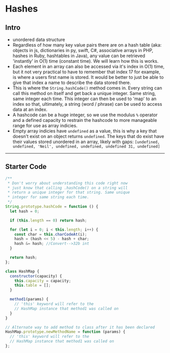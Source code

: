# Hashes

## Intro

- unordered data structure
- Regardless of how many key value pairs there are on a hash table (aka: objects in js, dictionaries in py, swift, C#, associative arrays in PHP, hashes in Ruby, hashtables in Java), any value can be retrieved 'instantly' in O(1) time (constant time). We will learn how this is works.
- Each element in an array can also be accessed via it's index in O(1) time, but it not very practical to have to remember that index 17 for example, is where a users first name is stored. It would be better to just be able to give that index a name to describe the data stored there.
- This is where the `String.hashCode()` method comes in. Every string can call this method on itself and get back a unique integer. Same string, same integer each time. This integer can then be used to 'map' to an index so that, ultimately, a string (word / phrase) can be used to access data at an index.
- A hashcode can be a huge integer, so we use the modulus `%` operator and a defined capacity to restrain the hashcode to more manageable range for use as array indicies.
- Empty array indicies have `undefined` as a value, this is why a key that doesn't exist on an object returns `undefined`. The keys that do exist have their values stored unordered in an array, likely with gaps: `[undefined, undefined, 'Neil', undefined, undefined, undefined 31, undefined]`

---

## Starter Code

```js
/**
 * Don't worry about understanding this code right now
 * just know that calling .hashCode() on a string will
 * return a unique integer for that string. Same unique
 * integer for same string each time.
 */
String.prototype.hashCode = function () {
  let hash = 0;

  if (this.length == 0) return hash;

  for (let i = 0; i < this.length; i++) {
    const char = this.charCodeAt(i);
    hash = (hash << 5) - hash + char;
    hash &= hash; //Convert-->32b int
  }

  return hash;
};

class HashMap {
  constructor(capacity) {
    this.capacity = capacity;
    this.table = [];
  }

  method1(params) {
    // 'this' keyword will refer to the
    // HashMap instance that method1 was called on
  }
}

// Alternate way to add method to class after it has been declared
HashMap.prototype.newMethodName = function (params) {
  // 'this' keyword will refer to the
  // HashMap instance that method1 was called on
};
```
